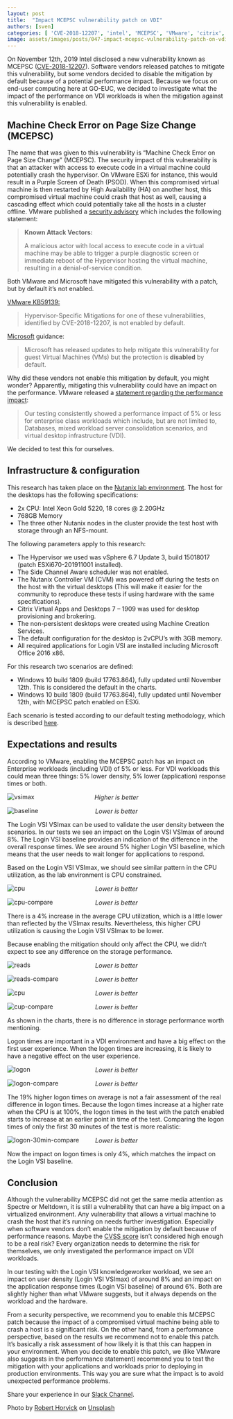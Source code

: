 ```yaml
---
layout: post
title:  "Impact MCEPSC vulnerability patch on VDI"
authors: [sven]
categories: [ 'CVE-2018-12207', 'intel', 'MCEPSC', 'VMware', 'citrix', 'vulnerability' ]
image: assets/images/posts/047-impact-mcepsc-vulnerability-patch-on-vdi/047-mcepsc-feature-image.png
---
```

On November 12th, 2019 Intel disclosed a new vulnerability known as MCEPSC ([CVE-2018-12207](https://cve.mitre.org/cgi-bin/cvename.cgi?name=CVE-2018-12207)). Software vendors released patches to mitigate this vulnerability, but some vendors decided to disable the mitigation by default because of a potential performance impact. Because we focus on end-user computing here at GO-EUC, we decided to investigate what the impact of the performance on VDI workloads is when the mitigation against this vulnerability is enabled.

## Machine Check Error on Page Size Change (MCEPSC)
The name that was given to this vulnerability is “Machine Check Error on Page Size Change” (MCEPSC). The security impact of this vulnerability is that an attacker with access to execute code in a virtual machine could potentially crash the hypervisor. On VMware ESXi for instance, this would result in a Purple Screen of Death (PSOD). When this compromised virtual machine is then restarted by High Availability (HA) on another host, this compromised virtual machine could crash that host as well, causing a cascading effect which could potentially take all the hosts in a cluster offline. VMware published a [security advisory](https://www.vmware.com/security/advisories/VMSA-2019-0020.html) which includes the following statement:

> **Known Attack Vectors:**
>
> A malicious actor with local access to execute code in a virtual machine may be able to trigger a purple diagnostic screen or immediate reboot of the Hypervisor hosting the virtual machine, resulting in a denial-of-service condition.

Both VMware and Microsoft have mitigated this vulnerability with a patch, but by default it’s not enabled.

[VMware KB59139:](https://kb.vmware.com/s/article/59139)

> Hypervisor-Specific Mitigations for one of these vulnerabilities, identified by CVE-2018-12207, is not enabled by default.

[Microsoft](https://support.microsoft.com/en-us/help/4530989/guidance-for-protecting-against-intel-processor-machine-check-error) guidance:

> Microsoft has released updates to help mitigate this vulnerability for guest Virtual Machines (VMs) but the protection is __disabled__ by default.

Why did these vendors not enable this mitigation by default, you might wonder? Apparently, mitigating this vulnerability could have an impact on the performance. VMware released a [statement regarding the performance impact](https://kb.vmware.com/s/article/76050):

> Our testing consistently showed a performance impact of 5% or less for enterprise class workloads which include, but are not limited to, Databases, mixed workload server consolidation scenarios, and virtual desktop infrastructure (VDI).

We decided to test this for ourselves.

## Infrastructure & configuration
This research has taken place on the [Nutanix lab environment]({{site.baseurl}}/nutanix-lab-architecture-and-hardware-setup-overview-2019). The host for the desktops has the following specifications:

  * 2x CPU: Intel Xeon Gold 5220, 18 cores @ 2.20GHz
  * 768GB Memory
  * The three other Nutanix nodes in the cluster provide the test host with storage through an NFS-mount.

The following parameters apply to this research:

  * The Hypervisor we used was vSphere 6.7 Update 3, build 15018017 (patch ESXi670-201911001 installed).
  * The Side Channel Aware scheduler was not enabled.
  * The Nutanix Controller VM (CVM) was powered off during the tests on the host with the virtual desktops (This will make it easier for the community to reproduce these tests if using hardware with the same specifications).
  * Citrix Virtual Apps and Desktops 7 – 1909 was used for desktop provisioning and brokering.
  * The non-persistent desktops were created using Machine Creation Services.
  * The default configuration for the desktop is 2vCPU’s with 3GB memory.
  * All required applications for Login VSI are installed including Microsoft Office 2016 x86.

For this research two scenarios are defined:

  * Windows 10 build 1809 (build 17763.864), fully updated until November 12th. This is considered the default in the charts.
  * Windows 10 build 1809 (build 17763.864), fully updated until November 12th, with MCEPSC patch enabled on ESXi.

Each scenario is tested according to our default testing methodology, which is described [here]({{site.baseurl}}/insight-in-the-testing-methodology).

## Expectations and results
According to VMware, enabling the MCEPSC patch has an impact on Enterprise workloads (including VDI) of 5% or less. For VDI workloads this could mean three things: 5% lower density, 5% lower (application) response times or both.

![vsimax]({{site.baseurl}}/assets/images/posts/047-impact-mcepsc-vulnerability-patch-on-vdi/047-mcepsc-vsimax.png)
<p align="center" style="margin-top: -30px;" >
  <i>Higher is better</i>
</p>

![baseline]({{site.baseurl}}/assets/images/posts/047-impact-mcepsc-vulnerability-patch-on-vdi/047-mcepsc-baseline.png)
<p align="center" style="margin-top: -30px;" >
  <i>Lower is better</i>
</p>

The Login VSI VSImax can be used to validate the user density between the scenarios. In our tests we see an impact on the Login VSI VSImax of around 8%. The Login VSI baseline provides an indication of the difference in the overall response times. We see around 5% higher Login VSI baseline, which means that the user needs to wait longer for applications to respond.

Based on the Login VSI VSImax, we should see similar pattern in the CPU utilization, as the lab environment is CPU constrained.

![cpu]({{site.baseurl}}/assets/images/posts/047-impact-mcepsc-vulnerability-patch-on-vdi/047-mcepsc-host-cpu-util.png)
<p align="center" style="margin-top: -30px;" >
  <i>Lower is better</i>
</p>

![cpu-compare]({{site.baseurl}}/assets/images/posts/047-impact-mcepsc-vulnerability-patch-on-vdi/047-mcepsc-host-cpu-util-compare.png)
<p align="center" style="margin-top: -30px;" >
  <i>Lower is better</i>
</p>

There is a 4% increase in the average CPU utilization, which is a little lower than reflected by the VSImax results. Nevertheless, this higher CPU utilization is causing the Login VSI VSImax to be lower.

Because enabling the mitigation should only affect the CPU, we didn’t expect to see any difference on the storage performance.

![reads]({{site.baseurl}}/assets/images/posts/047-impact-mcepsc-vulnerability-patch-on-vdi/047-mcepsc-host-reads.png)
<p align="center" style="margin-top: -30px;" >
  <i>Lower is better</i>
</p>

![reads-compare]({{site.baseurl}}/assets/images/posts/047-impact-mcepsc-vulnerability-patch-on-vdi/047-mcepsc-host-reads-compare.png)
<p align="center" style="margin-top: -30px;" >
  <i>Lower is better</i>
</p>

![cpu]({{site.baseurl}}/assets/images/posts/047-impact-mcepsc-vulnerability-patch-on-vdi/047-mcepsc-host-writes.png)
<p align="center" style="margin-top: -30px;" >
  <i>Lower is better</i>
</p>

![cup-compare]({{site.baseurl}}/assets/images/posts/047-impact-mcepsc-vulnerability-patch-on-vdi/047-mcepsc-host-writes-compare.png)
<p align="center" style="margin-top: -30px;" >
  <i>Lower is better</i>
</p>

As shown in the charts, there is no difference in storage performance worth mentioning.

Logon times are important in a VDI environment and have a big effect on the first user experience. When the logon times are increasing, it is likely to have a negative effect on the user experience.

![logon]({{site.baseurl}}/assets/images/posts/047-impact-mcepsc-vulnerability-patch-on-vdi/047-mcepsc-logon-times.png)
<p align="center" style="margin-top: -30px;" >
  <i>Lower is better</i>
</p>

![logon-compare]({{site.baseurl}}/assets/images/posts/047-impact-mcepsc-vulnerability-patch-on-vdi/047-mcepsc-logon-times-compare.png)
<p align="center" style="margin-top: -30px;" >
  <i>Lower is better</i>
</p>

The 19% higher logon times on average is not a fair assessment of the real difference in logon times. Because the logon times increase at a higher rate when the CPU is at 100%, the logon times in the test with the patch enabled starts to increase at an earlier point in time of the test. Comparing the logon times of only the first 30 minutes of the test is more realistic:

![logon-30min-compare]({{site.baseurl}}/assets/images/posts/047-impact-mcepsc-vulnerability-patch-on-vdi/047-mcepsc-logon-times-compare-30min.png)
<p align="center" style="margin-top: -30px;" >
  <i>Lower is better</i>
</p>

Now the impact on logon times is only 4%, which matches the impact on the Login VSI baseline.

## Conclusion
Although the vulnerability MCEPSC did not get the same media attention as Spectre or Meltdown, it is still a vulnerability that can have a big impact on a virtualized environment. Any vulnerability that allows a virtual machine to crash the host that it’s running on needs further investigation. Especially when software vendors don’t enable the mitigation by default because of performance reasons. Maybe the [CVSS score](https://nvd.nist.gov/vuln/detail/CVE-2018-12207) isn’t considered high enough to be a real risk? Every organization needs to determine the risk for themselves, we only investigated the performance impact on VDI workloads.

In our testing with the Login VSI knowledgeworker workload, we see an impact on user density (Login VSI VSImax) of around 8% and an impact on the application response times (Login VSI baseline) of around 6%. Both are slightly higher than what VMware suggests, but it always depends on the workload and the hardware.

From a security perspective, we recommend you to enable this MCEPSC patch because the impact of a compromised virtual machine being able to crash a host is a significant risk. On the other hand, from a performance perspective, based on the results we recommend not to enable this patch. It’s basically a risk assessment of how likely it is that this can happen in your environment. When you decide to enable this patch, we (like VMware also suggests in the performance statement) recommend you to test the mitigation with your applications and workloads prior to deploying in production environments. This way you are sure what the impact is to avoid unexpected performance problems.

Share your experience in our [Slack Channel](https://{{site.title}}.slack.com).

Photo by [Robert Horvick](https://unsplash.com/@bubbafat?utm_source=unsplash&utm_medium=referral&utm_content=creditCopyText) on [Unsplash](https://unsplash.com/?utm_source=unsplash&utm_medium=referral&utm_content=creditCopyText)
